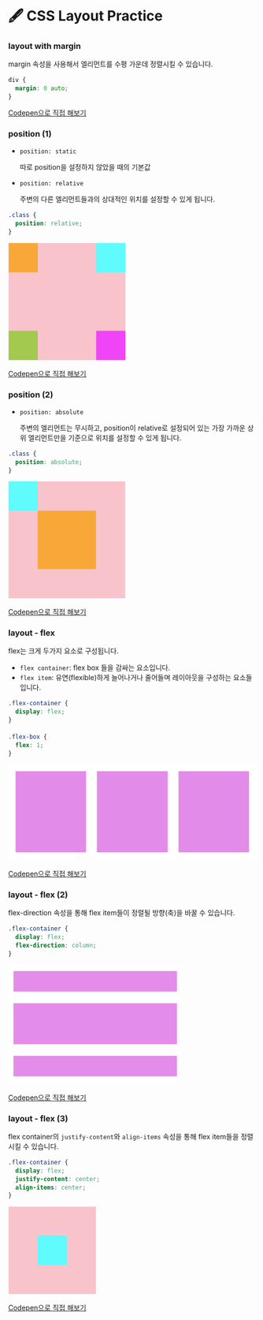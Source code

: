 # 🖋  CSS Layout Practice

### layout with margin

margin 속성을 사용해서 엘리먼트를 수평 가운데 정렬시킬 수 있습니다.

```css
div {
  margin: 0 auto;
}
```

[Codepen으로 직접 해보기](https://codepen.io/vanillacoding/pen/ZEabLRO?editors=1100)

### position (1)

*   `position: static`

    따로 position을 설정하지 않았을 때의 기본값
*   `position: relative`

    주변의 다른 엘리먼트들과의 상대적인 위치를 설정할 수 있게 됩니다.

```css
.class {
  position: relative;
}
```

![사진과 같은 모양으로 만들어주세요!](<../../.gitbook/assets/pos1 (1).png>)

[Codepen으로 직접 해보기](https://codepen.io/vanillacoding/pen/ExbVZpX?editors=1100)

### position (2)

*   `position: absolute`

    주변의 엘리먼트는 무시하고, position이 relative로 설정되어 있는 가장 가까운 상위 엘리먼트만을 기준으로 위치를 설정할 수 있게 됩니다.

```css
.class {
  position: absolute;
}
```

![사진과 같은 모양으로 만들어주세요!](../../.gitbook/assets/pos2.png)

[Codepen으로 직접 해보기](https://codepen.io/vanillacoding/pen/VwrvPBd?editors=1100)

### layout - flex

flex는 크게 두가지 요소로 구성됩니다.

* `flex container`: flex box 들을 감싸는 요소입니다.
* `flex item`: 유연(flexible)하게 늘어나거나 줄어들며 레이아웃을 구성하는 요소들 입니다.

```css
.flex-container {
  display: flex;
}

.flex-box {
  flex: 1;
}
```

![사진과 같은 모양으로 만들어주세요!](../../.gitbook/assets/flex.png)

[Codepen으로 직접 해보기](https://codepen.io/vanillacoding/pen/WNXQRgN?editors=1100)

### layout - flex (2)

flex-direction 속성을 통해 flex item들이 정렬될 방향(축)을 바꿀 수 있습니다.

```css
.flex-container {
  display: flex;
  flex-direction: column;
}
```

![사진과 같은 모양으로 만들어주세요!](../../.gitbook/assets/flex2.png)

[Codepen으로 직접 해보기](https://codepen.io/vanillacoding/pen/QWOjdZw?editors=1100)

### layout - flex (3)

flex container의 `justify-content`와 `align-items` 속성을 통해 flex item들을 정렬시킬 수 있습니다.

```css
.flex-container {
  display: flex;
  justify-content: center;
  align-items: center;
}
```

![사진과 같은 모양으로 만들어주세요!](../../.gitbook/assets/flex3.png)

[Codepen으로 직접 해보기](https://codepen.io/vanillacoding/pen/YzEyNJj?editors=1100)

